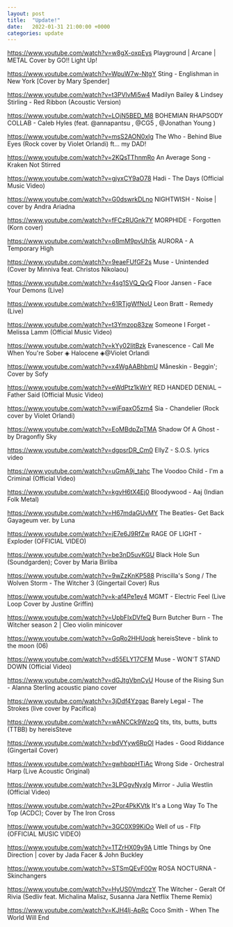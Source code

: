 ```yaml
---
layout: post
title:  "Update!"
date:   2022-01-31 21:00:00 +0000
categories: update
---
```


https://www.youtube.com/watch?v=w8gX-oxpEys Playground | Arcane | METAL Cover by GO!! Light Up!

https://www.youtube.com/watch?v=WpuW7w-NtgY Sting - Englishman in New York [Cover by Mary Spender]

https://www.youtube.com/watch?v=t3PVlvMi5w4 Madilyn Bailey & Lindsey Stirling - Red Ribbon (Acoustic Version)

https://www.youtube.com/watch?v=LOjN5BED_M8 BOHEMIAN RHAPSODY COLLAB - Caleb Hyles (feat. @annapantsu , @CG5 , @Jonathan Young )

https://www.youtube.com/watch?v=msS2AON0xlg The Who - Behind Blue Eyes (Rock cover by Violet Orlandi) ft... my DAD!

https://www.youtube.com/watch?v=2KQsTThnmRo An Average Song - Kraken Not Stirred

https://www.youtube.com/watch?v=gjyxCY9aO78 Hadi - The Days (Official Music Video)

https://www.youtube.com/watch?v=G0dswrkDLno NIGHTWISH - Noise | cover by Andra Ariadna

https://www.youtube.com/watch?v=fFCzRUGnk7Y MORPHIDE - Forgotten (Korn cover)

https://www.youtube.com/watch?v=oBmM9pvUh5k AURORA - A Temporary High

https://www.youtube.com/watch?v=9eaeFUfGF2s Muse - Unintended (Cover by Minniva feat. Christos Nikolaou)

https://www.youtube.com/watch?v=4sg1SVQ_QvQ Floor Jansen - Face Your Demons (Live)

https://www.youtube.com/watch?v=61RTjgWfNoU Leon Bratt - Remedy (Live)

https://www.youtube.com/watch?v=t3Ymzop83zw Someone I Forget - Melissa Lamm (Official Music Video)

https://www.youtube.com/watch?v=kYy02IitBzk Evanescence - Call Me When You're Sober ◈ Halocene ◈@Violet Orlandi 

https://www.youtube.com/watch?v=x4WgAABhbmU Måneskin - Beggin'; Cover by Sofy

https://www.youtube.com/watch?v=eWdPtz1kWrY RED HANDED DENIAL – Father Said (Official Music Video)

https://www.youtube.com/watch?v=wjFqaxO5zm4 Sia - Chandelier (Rock cover by Violet Orlandi)

https://www.youtube.com/watch?v=EoMBdpZpTMA Shadow Of A Ghost - by Dragonfly Sky

https://www.youtube.com/watch?v=dgpsrDR_Cm0 EllyZ - S.O.S. lyrics video

https://www.youtube.com/watch?v=uGmA9j_tahc The Voodoo Child - I'm a Criminal (Official Video)

https://www.youtube.com/watch?v=kgvH6tX4Ej0 Bloodywood - Aaj (Indian Folk Metal)

https://www.youtube.com/watch?v=H67mdaGUvMY The Beatles- Get Back Gayageum ver. by Luna

https://www.youtube.com/watch?v=jE7e6J9RfZw RAGE OF LIGHT - Exploder (OFFICIAL VIDEO)

https://www.youtube.com/watch?v=be3nD5uvKGU Black Hole Sun (Soundgarden); Cover by Maria Birliba

https://www.youtube.com/watch?v=9wZzKnKP588 Priscilla's Song / The Wolven Storm - The Witcher 3 (Gingertail Cover) Rus

https://www.youtube.com/watch?v=k-af4Pe1ey4 MGMT - Electric Feel (Live Loop Cover by Justine Griffin)

https://www.youtube.com/watch?v=UpbFIxDVfeQ Burn Butcher Burn - The Witcher season 2 | Cleo violin minicover

https://www.youtube.com/watch?v=GqRo2HHUoqk hereisSteve - blink to the moon (06)

https://www.youtube.com/watch?v=d55ELY17CFM Muse - WON'T STAND DOWN (Official Video)

https://www.youtube.com/watch?v=dGJtgVbnCyU House of the Rising Sun - Alanna Sterling acoustic piano cover

https://www.youtube.com/watch?v=3jDdf4Yzgac Barely Legal - The Strokes (live cover by Pacifica)

https://www.youtube.com/watch?v=wANCCk9WzoQ tits, tits, butts, butts (TTBB) by hereisSteve

https://www.youtube.com/watch?v=bdVYyw6RpOI Hades - Good Riddance (Gingertail Cover)

https://www.youtube.com/watch?v=gwhbqpHTiAc Wrong Side - Orchestral Harp (Live Acoustic Original)

https://www.youtube.com/watch?v=3LPGgvNyxlg Mirror - Julia Westlin (Official Video)

https://www.youtube.com/watch?v=2Por4PkKVtk It's a Long Way To The Top (ACDC); Cover by The Iron Cross

https://www.youtube.com/watch?v=3GC0X99KiOo Well of us - Fl!p (OFFICIAL MUSIC VIDEO)

https://www.youtube.com/watch?v=1TZrHX09y9A Little Things by One Direction | cover by Jada Facer & John Buckley

https://www.youtube.com/watch?v=STSmQEvF00w ROSA NOCTURNA - Skinchangers

https://www.youtube.com/watch?v=HyUS0VmdczY The Witcher - Geralt Of Rivia (Sedliv feat. Michalina Malisz, Susanna Jara Netflix Theme Remix)

https://www.youtube.com/watch?v=KJH4lj-ApRc Coco Smith - When The World Will End













